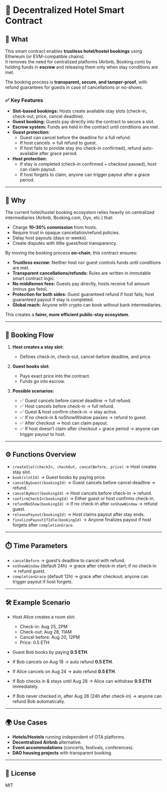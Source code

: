  # 🏨 Decentralized Hotel Smart Contract

## 📌 What

This smart contract enables **trustless hotel/hostel bookings** using Ethereum (or EVM-compatible chains).  
It removes the need for centralized platforms (Airbnb, Booking.com) by holding funds in **escrow** and releasing them only when stay conditions are met.

The booking process is **transparent, secure, and tamper-proof**, with refund guarantees for guests in case of cancellations or no-shows.

### ✅ Key Features 
 
- **Slot-based bookings:** Hosts create available stay slots (check-in, check-out, price, cancel deadline). 
- **Guest booking:** Guests pay directly into the contract to secure a slot.  
- **Escrow system:** Funds are held in the contract until conditions are met.  
- **Guest protection:**
  - Guest can cancel before the deadline for a full refund.  
  - If host cancels → full refund to guest.
  - If host fails to provide stay (no check-in confirmed), refund auto-available after grace period.
- **Host protection:**
  - If stay is completed (check-in confirmed + checkout passed), host can claim payout.
  - If host forgets to claim, anyone can trigger payout after a grace period.

---

## 🤔 Why

The current hotel/hostel booking ecosystem relies heavily on centralized intermediaries (Airbnb, Booking.com, Oyo, etc.) that:

- Charge **10–30% commission** from hosts.
- Require trust in opaque cancellation/refund policies.
- Delay host payouts (days or weeks).
- Create disputes with little guest/host transparency.

By moving the booking process **on-chain**, this contract ensures:

- **Trustless escrow:** Neither host nor guest controls funds until conditions are met.
- **Transparent cancellations/refunds:** Rules are written in immutable smart contract logic.
- **No middlemen fees:** Guests pay directly, hosts receive full amount (minus gas fees).
- **Protection for both sides:** Guest guaranteed refund if host fails; host guaranteed payout if stay is completed.
- **Global reach:** Anyone with crypto can book without bank intermediaries.

This creates a **fairer, more efficient public-stay ecosystem**.

---

## 🔄 Booking Flow

1. **Host creates a stay slot:**

   - Defines check-in, check-out, cancel-before deadline, and price.

2. **Guest books slot:**

   - Pays exact price into the contract.
   - Funds go into escrow.

3. **Possible scenarios:**
   - ✅ Guest cancels before cancel deadline → full refund.
   - ✅ Host cancels before check-in → full refund.
   - ✅ Guest & host confirm check-in → stay active.
   - ✅ If no check-in & noShowWindow passes → refund to guest.
   - ✅ After checkout → host can claim payout.
   - ✅ If host doesn’t claim after checkout + grace period → anyone can trigger payout to host.

---

## ⚙️ Functions Overview

- `createSlot(checkIn, checkOut, cancelBefore, price)` → Host creates stay slot.
- `book(slotId)` → Guest books by paying price.
- `cancelByGuest(bookingId)` → Guest cancels before cancel deadline → refund.
- `cancelByHost(bookingId)` → Host cancels before check-in → refund.
- `confirmCheckIn(bookingId)` → Either guest or host confirms check-in.
- `refundNoShow(bookingId)` → If no check-in after `noShowWindow` → refund guest.
- `releasePayout(bookingId)` → Host claims payout after stay ends.
- `finalizePayoutIfIdle(bookingId)` → Anyone finalizes payout if host forgets after `completionGrace`.

---

## ⏱️ Time Parameters

- `cancelBefore` → guest’s deadline to cancel with refund.
- `noShowWindow` (default 24h) → grace after check-in start; if no check-in → refund guest.
- `completionGrace` (default 12h) → grace after checkout; anyone can trigger payout if host forgets.

---

## 🛠️ Example Scenario

- Host Alice creates a room slot:

  - Check-in: Aug 25, 2PM
  - Check-out: Aug 28, 11AM
  - Cancel before: Aug 20, 12PM
  - Price: 0.5 ETH

- Guest Bob books by paying **0.5 ETH**.

- If Bob cancels on Aug 18 → auto refund **0.5 ETH**.
- If Alice cancels on Aug 24 → auto refund **0.5 ETH**.
- If Bob checks in & stays until Aug 28 → Alice can withdraw **0.5 ETH** immediately.
- If Bob never checked in, after Aug 26 (24h after check-in) → anyone can refund Bob automatically.

---

## 🌍 Use Cases

- **Hotels/Hostels** running independent of OTA platforms.
- **Decentralized Airbnb** alternative.
- **Event accommodations** (concerts, festivals, conferences).
- **DAO housing projects** with transparent booking.

---

## 📜 License

MIT
